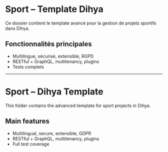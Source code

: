 # Sport – Template Dihya

Ce dossier contient le template avancé pour la gestion de projets sportifs dans Dihya.

## Fonctionnalités principales
- Multilingue, sécurisé, extensible, RGPD
- RESTful + GraphQL, multitenancy, plugins
- Tests complets

---

# Sport – Dihya Template

This folder contains the advanced template for sport projects in Dihya.

## Main features
- Multilingual, secure, extensible, GDPR
- RESTful + GraphQL, multitenancy, plugins
- Full test coverage
